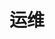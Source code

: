 ---
title: 运维
icon: yunweiguanli
# 是否将该文章添加至文章列表中
article: false

# 是否将该文章添加至时间线中
timeline: false
---